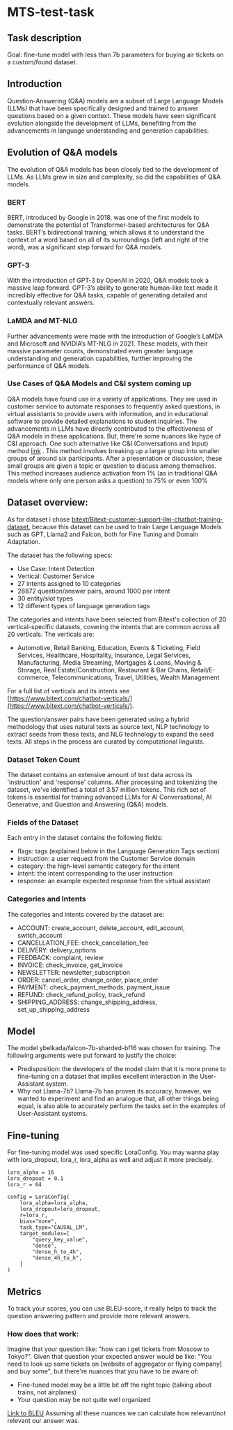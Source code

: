 # MTS-test-task

## Task description

Goal: fine-tune model with less than 7b parameters for buying air tickets on a custom/found dataset.  

## Introduction

Question-Answering (Q&A) models are a subset of Large Language Models (LLMs) that have been specifically designed and trained to answer questions based on a given context. These models have seen significant evolution alongside the development of LLMs, benefiting from the advancements in language understanding and generation capabilities.

## Evolution of Q&A models

The evolution of Q&A models has been closely tied to the development of LLMs. As LLMs grew in size and complexity, so did the capabilities of Q&A models.

### BERT

BERT, introduced by Google in 2018, was one of the first models to demonstrate the potential of Transformer-based architectures for Q&A tasks. BERT’s bidirectional training, which allows it to understand the context of a word based on all of its surroundings (left and right of the word), was a significant step forward for Q&A models. 

### GPT-3 

With the introduction of GPT-3 by OpenAI in 2020, Q&A models took a massive leap forward. GPT-3’s ability to generate human-like text made it incredibly effective for Q&A tasks, capable of generating detailed and contextually relevant answers. 

### LaMDA and MT-NLG 

Further advancements were made with the introduction of Google’s LaMDA and Microsoft and NVIDIA’s MT-NLG in 2021. These models, with their massive parameter counts, demonstrated even greater language understanding and generation capabilities, further improving the performance of Q&A models. 

### Use Cases of Q&A Models and C&I system coming up

Q&A models have found use in a variety of applications. They are used in customer service to automate responses to frequently asked questions, in virtual assistants to provide users with information, and in educational software to provide detailed explanations to student inquiries. The advancements in LLMs have directly contributed to the effectiveness of Q&A models in these applications. 
But, there're some nuances like hype of C&I approach. One such alternative like  C&I (Conversations and Input) method [link](https://conferencematters.nl/en/the-ci-alternative-to-qa/) . 
This method involves breaking up a larger group into smaller groups of around six participants. After a presentation or discussion, these small groups are given a topic or question to discuss among themselves. This method increases audience activation from 1% (as in traditional Q&A models where only one person asks a question) to 75% or even 100%

## Dataset overview:

As for dataset i chose [bitext/Bitext-customer-support-llm-chatbot-training-dataset](https://huggingface.co/datasets/bitext/Bitext-customer-support-llm-chatbot-training-dataset/blob/main/README.md), because
this dataset can be used to train Large Language Models such as GPT, Llama2 and Falcon, both for Fine Tuning and Domain Adaptation.

The dataset has the following specs:

- Use Case: Intent Detection
- Vertical: Customer Service
- 27 intents assigned to 10 categories
- 26872 question/answer pairs, around 1000 per intent
- 30 entity/slot types
- 12 different types of language generation tags

The categories and intents have been selected from Bitext's collection of 20 vertical-specific datasets, covering the intents that are common across all 20 verticals. The verticals are:

- Automotive, Retail Banking, Education, Events & Ticketing, Field Services, Healthcare, Hospitality, Insurance, Legal Services, Manufacturing, Media Streaming, Mortgages & Loans, Moving & Storage, Real Estate/Construction, Restaurant & Bar Chains, Retail/E-commerce, Telecommunications, Travel, Utilities, Wealth Management

For a full list of verticals and its intents see [https://www.bitext.com/chatbot-verticals/](https://www.bitext.com/chatbot-verticals/).

The question/answer pairs have been generated using a hybrid methodology that uses natural texts as source text, NLP technology to extract seeds from these texts, and NLG technology to expand the seed texts. All steps in the process are curated by computational linguists.

### Dataset Token Count

The dataset contains an extensive amount of text data across its 'instruction' and 'response' columns. After processing and tokenizing the dataset, we've identified a total of 3.57 million tokens. This rich set of tokens is essential for training advanced LLMs for AI Conversational, AI Generative, and Question and Answering (Q&A) models.

### Fields of the Dataset

Each entry in the dataset contains the following fields:

- flags: tags (explained below in the Language Generation Tags section)
- instruction: a user request from the Customer Service domain
- category: the high-level semantic category for the intent
- intent: the intent corresponding to the user instruction
- response: an example expected response from the virtual assistant

### Categories and Intents

The categories and intents covered by the dataset are:

- ACCOUNT: create_account, delete_account, edit_account, switch_account
- CANCELLATION_FEE: check_cancellation_fee
- DELIVERY: delivery_options
- FEEDBACK: complaint, review
- INVOICE: check_invoice, get_invoice
- NEWSLETTER: newsletter_subscription
- ORDER: cancel_order, change_order, place_order
- PAYMENT: check_payment_methods, payment_issue
- REFUND: check_refund_policy, track_refund
- SHIPPING_ADDRESS: change_shipping_address, set_up_shipping_address

## Model
The model ybelkada/falcon-7b-sharded-bf16 was chosen for training. The following arguments were put forward to justify the choice: 
- Predisposition: the developers of the model claim that it is more prone to fine-tuning on a dataset that implies excellent interaction in the User-Assistant system.
- Why not Llama-7b? Llama-7b has proven its accuracy, however, we wanted to experiment and find an analogue that, all other things being equal, is also able to accurately perform the tasks set in the examples of User-Assistant systems.

## Fine-tuning
For fine-tuning model was used specific LoraConfig. You may wanna play with lora_dropout, lora_r, lora_alpha as well and adjust it more precisely.
```
lora_alpha = 16
lora_dropout = 0.1
lora_r = 64

config = LoraConfig(
    lora_alpha=lora_alpha,
    lora_dropout=lora_dropout,
    r=lora_r,
    bias="none",
    task_type="CAUSAL_LM",
    target_modules=[
        "query_key_value",
        "dense",
        "dense_h_to_4h",
        "dense_4h_to_h",
    ]
)
```
## Metrics
To track your scores, you can use BLEU-score, it really helps to track the question answering pattern and provide more relevant answers. 
### How does that work:
Imagine that your question like: "how can i get tickets from Moscow to Tokyo?". Given that question your expected answer would be like: "You need to look up some tickets on [website of aggregator or flying company] and buy some", but there're nuances that you have to be aware of:
- Fine-tuned model may be a little bit off the right topic (talking about trains, not airplanes)
- Your question may be not quite well organized

[Link to BLEU](https://www.digitalocean.com/community/tutorials/bleu-score-in-python) Assuming all these nuances we can calculate how relevant/not relevant our answer was.
